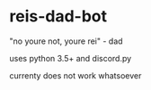 # reis-dad-bot
"no youre not, youre rei" - dad

uses python 3.5+ and discord.py


currenty does not work whatsoever
